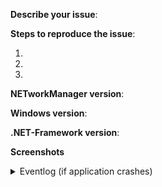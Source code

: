 **Describe your issue**:

**Steps to reproduce the issue**:

1.
2.
3.

**NETworkManager version**: 

**Windows version**:

**.NET-Framework version**:

**Screenshots**

<details>
<summary>Eventlog (if application crashes)</summary>

</details>
